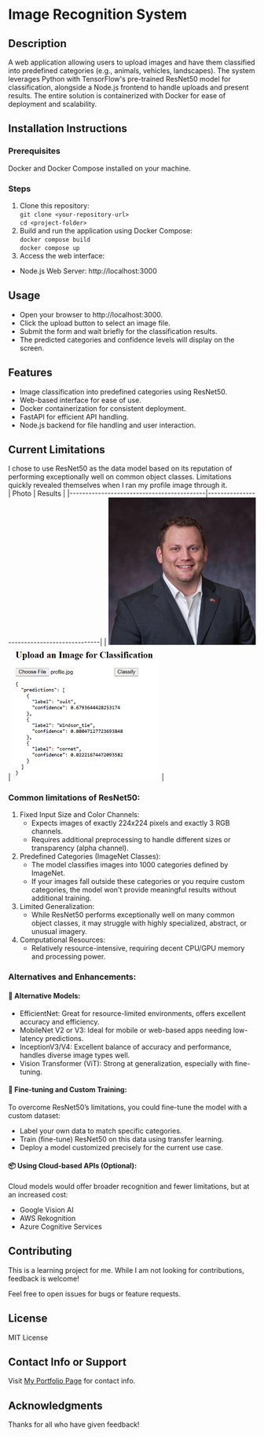 # Image Recognition System

## Description
A web application allowing users to upload images and have them classified into predefined categories (e.g., animals, vehicles, landscapes). The system leverages Python with TensorFlow's pre-trained ResNet50 model for classification, alongside a Node.js frontend to handle uploads and present results. The entire solution is containerized with Docker for ease of deployment and scalability.

## Installation Instructions

### Prerequisites
Docker and Docker Compose installed on your machine.

### Steps
1. Clone this repository:  
    `git clone <your-repository-url>`  
    `cd <project-folder>`  
2. Build and run the application using Docker Compose:  
    `docker compose build`  
    `docker compose up`  
3. Access the web interface:
- Node.js Web Server: http://localhost:3000

## Usage
- Open your browser to http://localhost:3000.
- Click the upload button to select an image file.
- Submit the form and wait briefly for the classification results.
- The predicted categories and confidence levels will display on the screen.

## Features
- Image classification into predefined categories using ResNet50.
- Web-based interface for ease of use.
- Docker containerization for consistent deployment.
- FastAPI for efficient API handling.
- Node.js backend for file handling and user interaction.

## Current Limitations
I chose to use ResNet50 as the data model based on its reputation of performing exceptionally well on common object classes. Limitations quickly revealed themselves when I ran my profile image through it.  
| Photo                                     | Results                                    |
|-------------------------------------------|--------------------------------------------|
| <img src="/images/photo.jpeg" width="300"> | <img src="/images/results.png" width="300"> |


### Common limitations of ResNet50:
1. Fixed Input Size and Color Channels:
    - Expects images of exactly 224x224 pixels and exactly 3 RGB channels.
    - Requires additional preprocessing to handle different sizes or transparency (alpha channel).
2. Predefined Categories (ImageNet Classes):
    - The model classifies images into 1000 categories defined by ImageNet.
    - If your images fall outside these categories or you require custom categories, the model won't provide meaningful results without additional training.
3. Limited Generalization:
    - While ResNet50 performs exceptionally well on many common object classes, it may struggle with highly specialized, abstract, or unusual imagery.
4. Computational Resources:
    - Relatively resource-intensive, requiring decent CPU/GPU memory and processing power.

### Alternatives and Enhancements:
#### 🚀 Alternative Models:
- EfficientNet: Great for resource-limited environments, offers excellent accuracy and efficiency.
- MobileNet V2 or V3: Ideal for mobile or web-based apps needing low-latency predictions.
- InceptionV3/V4: Excellent balance of accuracy and performance, handles diverse image types well.
- Vision Transformer (ViT): Strong at generalization, especially with fine-tuning.

#### 🔄 Fine-tuning and Custom Training:
To overcome ResNet50’s limitations, you could fine-tune the model with a custom dataset:
- Label your own data to match specific categories.
- Train (fine-tune) ResNet50 on this data using transfer learning.
- Deploy a model customized precisely for the current use case.

#### 📦 Using Cloud-based APIs (Optional):
Cloud models would offer broader recognition and fewer limitations, but at an increased cost:
- Google Vision AI
- AWS Rekognition
- Azure Cognitive Services

## Contributing
This is a learning project for me. While I am not looking for contributions, feedback is welcome!

Feel free to open issues for bugs or feature requests.

## License
MIT License

## Contact Info or Support
Visit [My Portfolio Page](https://davenull311.github.io/) for contact info. 

## Acknowledgments
Thanks for all who have given feedback! 